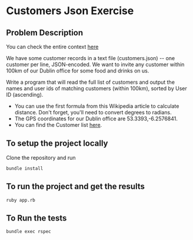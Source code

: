 # Customers Json Exercise

## Problem Description

You can check the entire context [here](https://blog.intercom.com/how-we-hire-engineers-part-1/) 

We have some customer records in a text file (customers.json) -- one customer per line, JSON-encoded. We want to invite any customer within 100km of our Dublin office for some food and drinks on us.

 Write a program that will read the full list of customers and output the names and user ids of matching customers (within 100km), sorted by User ID (ascending).

* You can use the first formula from this Wikipedia article to calculate distance. Don't forget, you'll need to convert degrees to radians.
* The GPS coordinates for our Dublin office are 53.3393,-6.2576841.
* You can find the Customer list [here](https://gist.github.com/brianw/19896c50afa89ad4dec3).

## To setup the project locally

Clone the repository and run
```
bundle install
```

## To run the project and get the results
```
ruby app.rb
```

## To Run the tests
```
bundle exec rspec
```
